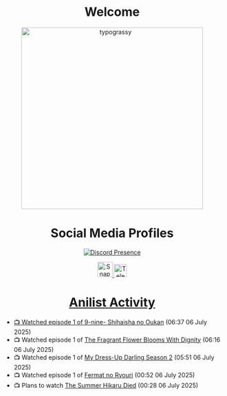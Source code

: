 <div align="center">

# Welcome
<a href="https://github.com/kawarimidoll/typograssy">
    <img alt="typograssy" src="https://typograssy.deno.dev/api?text=%E3%82%88%E3%81%86%E3%81%93%E3%81%9D%E3%81%BF%E3%81%AA%E3%81%95%E3%82%93%20-%20Sheby--&&l0=none&l1=82d9d0&l2=027353&l3=038c4c&l4=01402e&bg=none&frame=none&speed=100&comment=" width="421.99">
</a>

</div>

<div align="center">

# Social Media Profiles

[![Discord Presence](https://lanyard.cnrad.dev/api/612532963938271232)](https://discord.com/users/612532963938271232)


<a href="https://www.snapchat.com/add/a.sheby" title="Snapchat Profile">
    <img src="https://www.freepnglogos.com/uploads/snapchat-logo-png-0.png" width="35" alt="Snapchat Logo" />


<a href="https://t.me/ASheby" title="Telegram Profile">
    <img src="https://www.freepnglogos.com/uploads/telegram-logo-png-0.png" width="30" alt="Telegram Logo" />


</div>

<div align="center">

# Anilist Activity

</div>

<!-- ANILIST_ACTIVITY:start -->

-   📺 Watched episode 1 of [9-nine- Shihaisha no Oukan](https://anilist.co/anime/177761) (06:37 06 July 2025)
-   📺 Watched episode 1 of [The Fragrant Flower Blooms With Dignity](https://anilist.co/anime/181444) (06:16 06 July 2025)
-   📺 Watched episode 1 of [My Dress-Up Darling Season 2](https://anilist.co/anime/154768) (05:51 06 July 2025)
-   📺 Watched episode 1 of [Fermat no Ryouri](https://anilist.co/anime/186003) (00:52 06 July 2025)
-   📺 Plans to watch [The Summer Hikaru Died](https://anilist.co/anime/177689) (00:28 06 July 2025)

<!-- ANILIST_ACTIVITY:end -->
